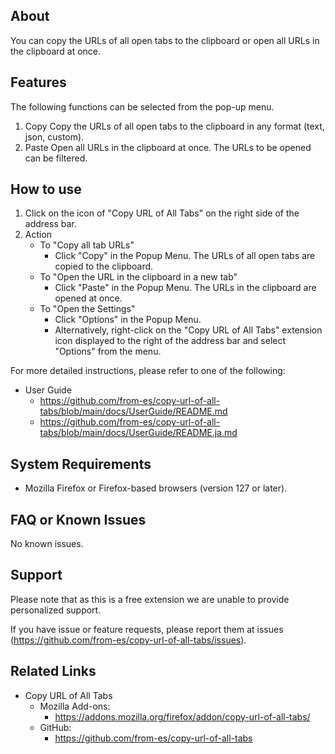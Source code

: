 ## About

You can copy the URLs of all open tabs to the clipboard or open all URLs in the clipboard at once.

## Features

The following functions can be selected from the pop-up menu.

1. Copy
	Copy the URLs of all open tabs to the clipboard in any format (text, json, custom).
2. Paste
	Open all URLs in the clipboard at once. The URLs to be opened can be filtered.

## How to use

1. Click on the icon of "Copy URL of All Tabs" on the right side of the address bar.
2. Action
	- To "Copy all tab URLs"
		- Click "Copy" in the Popup Menu. The URLs of all open tabs are copied to the clipboard.
	- To "Open the URL in the clipboard in a new tab"
		- Click "Paste" in the Popup Menu. The URLs in the clipboard are opened at once.
	- To "Open the Settings"
		- Click "Options" in the Popup Menu.
		- Alternatively, right-click on the "Copy URL of All Tabs" extension icon displayed to the right of the address bar and select "Options" from the menu.

For more detailed instructions, please refer to one of the following:

- User Guide
	- https://github.com/from-es/copy-url-of-all-tabs/blob/main/docs/UserGuide/README.md
	- https://github.com/from-es/copy-url-of-all-tabs/blob/main/docs/UserGuide/README.ja.md

## System Requirements

- Mozilla Firefox or Firefox-based browsers (version 127 or later).

## FAQ or Known Issues

No known issues.

## Support

Please note that as this is a free extension we are unable to provide personalized support.

If you have issue or feature requests, please report them at issues (https://github.com/from-es/copy-url-of-all-tabs/issues).

## Related Links

- Copy URL of All Tabs
	- Mozilla Add-ons:
		- https://addons.mozilla.org/firefox/addon/copy-url-of-all-tabs/
	- GitHub:
		- https://github.com/from-es/copy-url-of-all-tabs